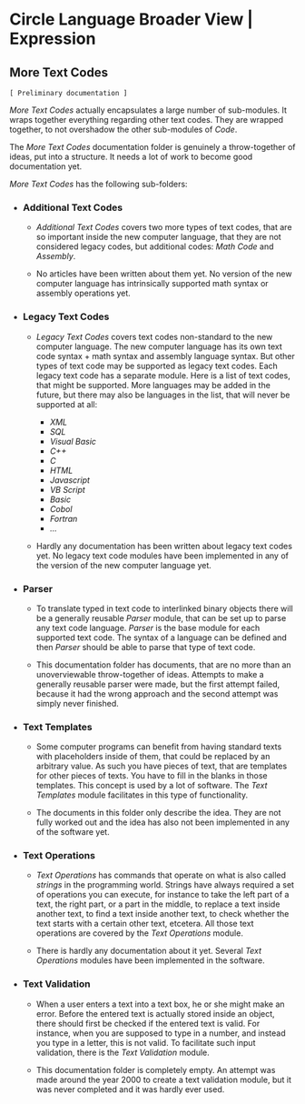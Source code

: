 ﻿Circle Language Broader View | Expression
=========================================

More Text Codes
---------------

`[ Preliminary documentation ]`

*More Text Codes* actually encapsulates a large number of sub-modules. It wraps together everything regarding other text codes. They are wrapped together, to not overshadow the other sub-modules of *Code*.

The *More Text Codes* documentation folder is genuinely a throw-together of ideas, put into a structure. It needs a lot of work to become good documentation yet.

*More Text Codes* has the following sub-folders:

- ### Additional Text Codes

    - *Additional Text Codes* covers two more types of text codes, that are so important inside the new computer language, that they are not considered legacy codes, but additional codes: *Math Code* and *Assembly*.

    - No articles have been written about them yet. No version of the new computer language has intrinsically supported math syntax or assembly operations yet.

- ### Legacy Text Codes

    - *Legacy Text Codes* covers text codes non-standard to the new computer language. The new computer language has its own text code syntax + math syntax and assembly language syntax. But other types of text code may be supported as legacy text codes. Each legacy text code has a separate module. Here is a list of text codes, that might be supported. More languages may be added in the future, but there may also be languages in the list, that will never be supported at all:
     
        - *XML*
        - *SQL*
        - *Visual Basic*
        - *C++*
        - *C*
        - *HTML*
        - *Javascript*
        - *VB Script*
        - *Basic*
        - *Cobol*
        - *Fortran*
        - *...*
         
    - Hardly any documentation has been written about legacy text codes yet. No legacy text code modules have been implemented in any of the version of the new computer language yet.

- ### Parser

    - To translate typed in text code to interlinked binary objects there will be a generally reusable *Parser* module, that can be set up to parse any text code language. *Parser* is the base module for each supported text code. The syntax of a language can be defined and then *Parser* should be able to parse that type of text code.

    - This documentation folder has documents, that are no more than an unoverviewable throw-together of ideas. Attempts to make a generally reusable parser were made, but the first attempt failed, because it had the wrong approach and the second attempt was simply never finished.

- ### Text Templates

    - Some computer programs can benefit from having standard texts with placeholders inside of them, that could be replaced by an arbitrary value. As such you have pieces of text, that are templates for other pieces of texts. You have to fill in the blanks in those templates. This concept is used by a lot of software. The *Text Templates* module facilitates in this type of functionality.

    - The documents in this folder only describe the idea. They are not fully worked out and the idea has also not been implemented in any of the software yet.

- ### Text Operations

    - *Text Operations* has commands that operate on what is also called *strings* in the programming world. Strings have always required a set of operations you can execute, for instance to take the left part of a text, the right part, or a part in the middle, to replace a text inside another text, to find a text inside another text, to check whether the text starts with a certain other text, etcetera. All those text operations are covered by the *Text Operations* module.

    - There is hardly any documentation about it yet. Several *Text Operations* modules have been implemented in the software.

- ### Text Validation

    - When a user enters a text into a text box, he or she might make an error. Before the entered text is actually stored inside an object, there should first be checked if the entered text is valid. For instance, when you are supposed to type in a number, and instead you type in a letter, this is not valid. To facilitate such input validation, there is the *Text Validation* module.

    - This documentation folder is completely empty. An attempt was made around the year 2000 to create a text validation module, but it was never completed and it was hardly ever used.
